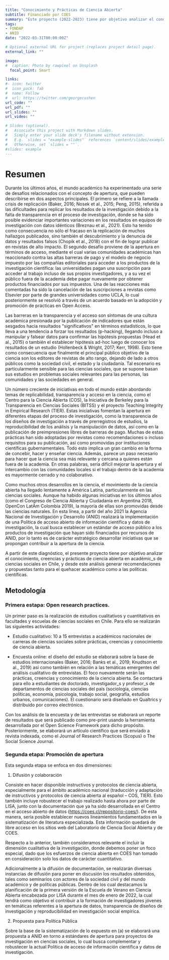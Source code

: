 ```yaml
---
title: "Conocimiento y Prácticas de Ciencia Abierta"
subtitle: Financiado por COES
summary: "Este proyecto (2022-2023) tiene por objetivo analizar el conocimiento, creencias y prácticas de ciencia abierta en académic_s de ciencias sociales en Chile, y desde este análisis generar recomendaciones y propuestas tanto para el quehacer académico como a las políticas científicas. "
tags:
- FONDAP
- ANID
date: "2022-03-31T00:00:00Z"

# Optional external URL for project (replaces project detail page).
external_link: ""

image:
#  caption: Photo by rawpixel on Unsplash
  focal_point: Smart

links:
#- icon: twitter
#  icon_pack: fab
#  name: Follow
#  url: https://twitter.com/georgecushen
url_code: ""
url_pdf: ""
url_slides: ""
url_video: ""

# Slides (optional).
#   Associate this project with Markdown slides.
#   Simply enter your slide deck's filename without extension.
#   E.g. `slides = "example-slides"` references `content/slides/example-slides.md`.
#   Otherwise, set `slides = ""`.
#slides: example
---
```

# Resumen

Durante los últimos años, el mundo académico ha experimentado una serie de desafíos relacionados con el concepto de apertura, que pueden describirse en dos aspectos principales. El primero se refiere a la llamada crisis de replicación (Baker, 2016; Nosek et al., 2015; Peng, 2015), referida a las dificultades para replicar los resultados de la investigación debido a la falta de transparencia en el proceso de investigación, donde se ha sido posible evidenciar importantes variaciones en los resultados en equipos de investigación con datos idénticos (Breznau et al., 2021). Esto ha tenido como consecuencia no sólo el fracaso en la replicación de muchos hallazgos publicados, sino también el descubrimiento y la denuncia de datos y resultados falsos (Chopik et al., 2018) con el fin de lograr publicar en  revistas de alto impacto. El segundo desafío proviene de la apertura en términos de acceso, mediante el cual varias comunidades académicas han reaccionado contra las altas barreras de pago y el modelo de negocio impuesto por las compañías editoriales para acceder a los productos de la investigación científica: las universidades pagan una suscripción para acceder al trabajo incluso de sus propios investigadores, y a su vez el público fuera de la academia debe pagar nuevamente por obtener productos financiados por sus impuestos. Una de las reacciones más comentadas ha sido la cancelación de las suscripciones a revistas como Elsevier por parte de grandes universidades como UCLA, lo cual posteriormente se resolvió a través de un acuerdo basado en la adopción y promoción de prácticas en Open Access.

Las barreras en la transparencia y el acceso son síntomas de una cultura académica presionada por la publicación de indicadores que están sesgados hacia resultados "significativos" en términos estadísticos, lo que lleva a una tendencia a forzar los resultados (p-hacking), llegando incluso a manipular y falsear datos para confirmar las hipótesis propuestas (Head et al., 2015) o también el establecer hipótesis ad-hoc luego de conocer los resultados de un estudio (Hollenbeck & Wright, 2017; Kerr, 1998). Esto tiene como consecuencia que finalmente el principal público objetivo de la ciencia son los editores de revistas de alto rango, dejando de lado a otros públicos como la sociedad civil, el estado y la ciudadanía. Tal escenario es particularmente sensible para las ciencias sociales, que se supone basan sus estudios en problemas sociales relevantes para las personas, las comunidades y las sociedades en general.

Un número creciente de iniciativas en todo el mundo están abordando temas de replicabilidad, transparencia y acceso en la ciencia, como el Centro para la Ciencia Abierta (COS), la Iniciativa de Berkeley para la Transparencia en Ciencias Sociales (BITSS) y el proyecto Teaching Integrity in Empirical Research (TIER). Estas iniciativas fomentan la apertura en diferentes etapas del proceso de investigación, como la transparencia de los diseños de investigación a través de prerregistros de estudios, la reproducibilidad de los análisis y la manipulación de datos, así como en la publicación de preimpresiones libres de barreras de pago. Muchas de estas prácticas han sido adoptadas por revistas como recomendaciones o incluso requisitos para su publicación, así como promovidas por instituciones científicas gubernamentales. Todo esto implica un gran cambio en la forma de concebir, hacer y enseñar ciencia. Además, parece un paso necesario para hacer que la ciencia sea más relevante y cercana a quienes están fuera de la academia. En otras palabras, sería difícil mejorar la apertura y el intercambio con las comunidades locales si el trabajo dentro de la academia es mayormente cerrado y no colaborativo.

Como muchos otros desarrollos en la ciencia, el movimiento de la ciencia abierta ha llegado lentamente a América Latina, particularmente en las ciencias sociales. Aunque ha habido algunas iniciativas en los últimos años (como el Congreso de Ciencia Abierta y Ciudadanía en Argentina 2018, OpenCon LatAm Colombia 2019), la mayoría de ellas son promovidas desde las ciencias naturales. En esta línea, a partir del año 2021 la Agencia Nacional de Investigación y Desarrollo (ANID) realizará la implementación de una Política de acceso abierto de información científica y datos de investigación, la cual busca establecer un estándar de acceso público a los productos de investigación que hayan sido financiados por recursos de ANID, por lo tanto es de carácter estratégico desarrollar iniciativas que se propongan contribuir a la apertura de la ciencia.

A partir de este diagnóstico, el presente proyecto tiene por objetivo analizar el conocimiento, creencias y prácticas de ciencia abierta en académic_s de ciencias sociales en Chile, y desde este análisis generar recomendaciones y propuestas tanto para el quehacer académico como a las políticas científicas.

## Metodología

### Primera estapa: Open research practices.

Un primer paso es la realización de estudios cualitativos y cuantitativos en facultades y escuelas de ciencias sociales en Chile. Para ello se realizarán las siguientes actividades:

- Estudio cualitativo: 10 a 15 entrevistas a académicos nacionales de carreras de ciencias sociales sobre prácticas, creencias y conocimiento de ciencia abierta.

- Encuesta online: el diseño del estudio se elaborará sobre la base de estudios internacionales (Baker, 2016; Banks et al., 2019; Knudtson et al., 2019) así como también en relación a las temáticas emergentes del análisis cualitativo de entrevistas. El foco nuevamente serán las prácticas, creencias y conocimiento de la ciencia abierta. Se contactará para ello a estudiantes de doctorado, investigador_s y profesor_s de departamentos de ciencias sociales del país (sociología, ciencias políticas, economía, psicología, trabajo social, geografía, estudios urbanos, comunicaciones). El cuestionario será diseñado en Qualtrics y distribuido por correo electrónico.

Con los análisis de la encuesta y de las entrevistas se elaborará un reporte de resultados que será publicado como pre-print usando la herramienta desarrollada por el Open Science Framework para dicho propósito. Posteriormente, se elaborará un artículo científico que será enviado a revista indexada, como el Journal of Research Practices (Scopus) o The Social Science Journal.

### Segunda etapa: Promoción de apertura

Esta segunda etapa se enfoca en dos dimensiones:

1. Difusión y colaboración

Consiste en hacer disponible instructivos y protocolos de ciencia abierta, especialmente para el ámbito académico nacional (traducción y adaptación de instructivos y protocolos de ciencia abierta al español – COS, TIER).  Esto también incluye robustecer el trabajo realizado hasta ahora por parte de LISA, junto con la documentación que ya ha sido desarrollada en el Centro en el acceso abierto de datos (https://coes.cl/repositorio-coes/). De esta manera, sería posible establecer nuevos lineamientos fundamentados en la sistematización de literatura especializada. Esta información quedará de libre acceso en los sitios web del Laboratorio de Ciencia Social Abierta y de COES.

Respecto a lo anterior, también consideramos relevante el incluir la dimensión cualitativa de la investigación, donde debemos poner un foco especial, dado que los esfuerzos de ciencia abierta en COES han tomado en consideración solo los datos de carácter cuantitativo.

Adicionalmente a la difusión de documentación, se realizarán diversas instancias de difusión para poner en discusión los resultados obtenidos, tales como seminarios con actores de la sociedad civil y del mundo académico y de políticas públicas. Dentro de los cual destacamos la planificación de la primera versión de la Escuela de Verano en Ciencia Abierta encabezada por LISA durante el mes de enero de 2022, la cual tendrá como objetivo el contribuir a la formación de investigadores jóvenes en temáticas referentes a la apertura de datos, transparencia de diseños de investigación y reproducibilidad en investigación social empírica.

2. Propuesta para Política Pública

Sobre la base de la sistematización de lo expuesto en (a) se elaborará una propuesta a ANID en torno a estándares de apertura para proyectos de investigación en ciencias sociales, lo cual busca complementar y robustecer la actual Política de acceso de información científica y datos de investigación.
